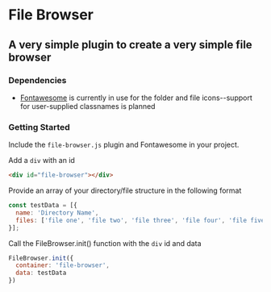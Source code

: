 # File Browser

## A very simple plugin to create a very simple file browser

### Dependencies  
- [Fontawesome](https://fontawesome.com/) is currently in use for the folder and file icons--support for user-supplied classnames is planned

### Getting Started

Include the `file-browser.js` plugin and Fontawesome in your project.

Add a `div` with an id  
```html
<div id="file-browser"></div>
```

Provide an array of your directory/file structure in the following format  
```javascript
const testData = [{  
  name: 'Directory Name',
  files: ['file one', 'file two', 'file three', 'file four', 'file five']
}];
```

Call the FileBrowser.init() function with the `div` id and data   
```javascript
FileBrowser.init({
  container: 'file-browser',
  data: testData
})
```